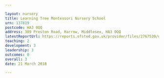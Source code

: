```yaml
---

layout: nursery
title: Learning Tree Montessori Nursery School
urn: 137819
postcode: HA3 0QQ
address: 309 Preston Road, Harrow, Middlesex, HA3 0QQ
latestReportUrl: https://reports.ofsted.gov.uk/provider/files/2767539/urn/137819.pdf
teaching: 2
development: 3
leadership: 3
outcomes: 0
overall: 3
date: 21 March 2018

---
```

